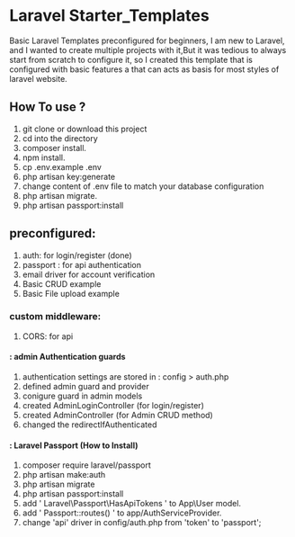 # Laravel Starter_Templates
Basic Laravel Templates preconfigured for beginners,
I am new to Laravel, and I wanted to create multiple projects with it,But it was tedious to always start from scratch to configure it,
so I created this template that is configured with basic features a that can acts as basis for most styles of laravel website. 

## How To use ?
1. git clone or download this project
2. cd into the directory
3. composer install.
4. npm install.
5. cp .env.example .env
6. php artisan key:generate
7. change content of .env file to match your database configuration
8. php artisan migrate.
9. php artisan passport:install

## preconfigured:
1. auth: for login/register (done)
2. passport : for api authentication
3. email driver for account verification
4. Basic CRUD example
5. Basic File upload example

### custom middleware:
1. CORS: for api
  

#### : admin Authentication guards
1. authentication settings are stored in : config > auth.php
2. defined admin guard and provider
3. conigure guard in admin models
4. created AdminLoginController (for login/register)
5. created AdminController (for Admin CRUD method)
6. changed the redirectIfAuthenticated


#### : Laravel Passport (How to Install)
1. composer require laravel/passport
2. php artisan make:auth
3. php artisan migrate 
4. php artisan passport:install
5. add ' Laravel\Passport\HasApiTokens ' to App\User model.
6. add ' Passport::routes() ' to app/AuthServiceProvider.
7. change 'api' driver in config/auth.php from 'token' to 'passport';
